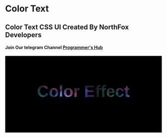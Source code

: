 # Color Text

## Color Text CSS UI Created By NorthFox Developers

#### Join Our telegram Channel [Programmer's Hub](http://t.me/ProgHub09)

![GIF](https://github.com/princu09/color_text/blob/master/ezgif.com-video-to-gif.gif?raw=true)
